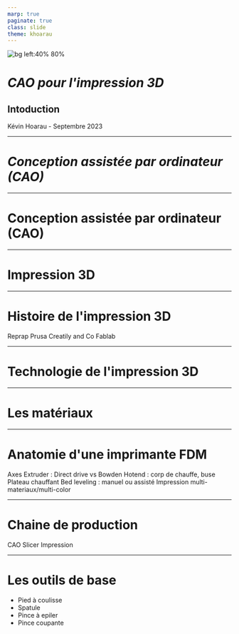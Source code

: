 ```yaml
---
marp: true
paginate: true
class: slide
theme: khoarau
---
```


<!-- _class: title -->
![bg left:40% 80%](images/cm4/Apache_Spark_logo.svg)
# ***CAO pour l'impression 3D***
## Intoduction
Kévin Hoarau - Septembre 2023

---
<!-- header: Systèmes de données massives -->
<!-- _class: title -->
# ***Conception assistée par ordinateur (CAO)***

---

# Conception assistée par ordinateur (CAO)

---

# Impression 3D

---

# Histoire de l'impression 3D

Reprap
Prusa
Creatily and Co
Fablab

---

# Technologie de l'impression 3D

---

# Les matériaux

---

# Anatomie d'une imprimante FDM

Axes
Extruder : Direct drive vs Bowden
Hotend : corp de chauffe, buse
Plateau chauffant
Bed leveling : manuel ou assisté
Impression multi-materiaux/multi-color

---

# Chaine de production

CAO
Slicer
Impression

---

# Les outils de base

- Pied à coulisse
- Spatule
- Pince à epiler
- Pince coupante